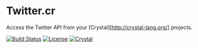 # Twitter.cr

Access the Twitter API from your [Crystal][http://crystal-lang.org/] projects.

[![Build Status](https://travis-ci.org/watzon/twitter.cr.svg&branch=master)][travis]
[![License](https://img.shields.io/badge/License-Apache%202.0-green.svg)][license]
[![Crystal](https://img.shields.io/badge/Language-Crystal-lightgrey.svg)][crystal]

[travis]: https://travis-ci.org/watzon/twitter.cr
[license]: https://www.apache.org/licenses/LICENSE-2.0
[crystal]: http://crystal-lang.org/
